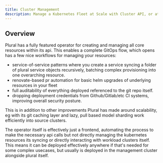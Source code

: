 ```yaml
---
title: Cluster Management
description: Manage a Kubernetes Fleet at Scale with Cluster API, or at your own pace
---
```


## Overview

Plural has a fully featured operator for creating and managing all core resources within its api. This enables a complete GitOps flow, which opens has a few nice workflows for managing your resources:

- service-of-service patterns where you create a service syncing a folder of plural service objects recursively, batching complex provisioning into one overarching resource.
- renovate-based pr automation for basic helm upgrades of underlying resources in your fleet
- full auditability of everything deployed referenced to the git repo itself.
- dropping deployment credentials from Github/Gitlab/etc CI systems, improving overall security posture.

This is in addition to other improvements Plural has made around scalability, eg with its git caching layer and lazy, pull based model sharding work efficiently into source clusters.

The operator itself is effectively just a frontend, automating the process to make the necessary api calls but not directly managing the kubernetes resources its syncing or directly interacting with workload clusters itself. This means it can be deployed effectively anywhere if that's needed for some complex usecases, but usually is deployed in the management cluster alongside plural itself.

